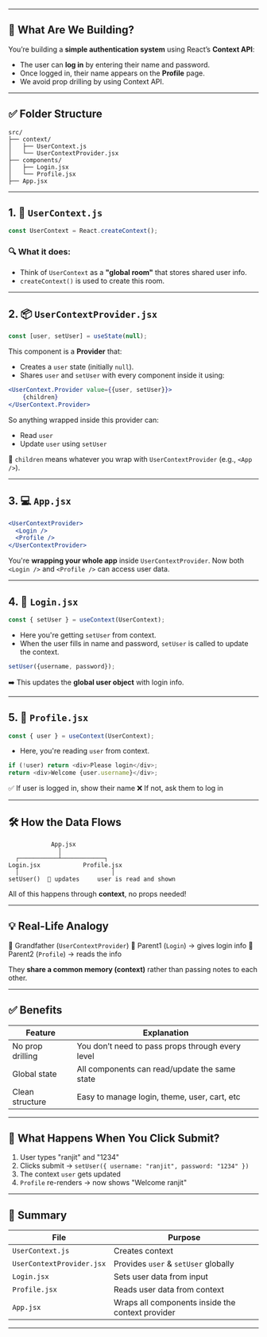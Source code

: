 
---

## 🧠 What Are We Building?

You’re building a **simple authentication system** using React’s **Context API**:

* The user can **log in** by entering their name and password.
* Once logged in, their name appears on the **Profile** page.
* We avoid prop drilling by using Context API.

---

## ✅ Folder Structure

```
src/
├── context/
│   ├── UserContext.js
│   └── UserContextProvider.jsx
├── components/
│   ├── Login.jsx
│   └── Profile.jsx
├── App.jsx
```

---

## 1. 🧱 `UserContext.js`

```js
const UserContext = React.createContext();
```

### 🔍 What it does:

* Think of `UserContext` as a **"global room"** that stores shared user info.
* `createContext()` is used to create this room.

---

## 2. 📦 `UserContextProvider.jsx`

```js
const [user, setUser] = useState(null);
```

This component is a **Provider** that:

* Creates a `user` state (initially `null`).
* Shares `user` and `setUser` with every component inside it using:

```jsx
<UserContext.Provider value={{user, setUser}}>
    {children}
</UserContext.Provider>
```

So anything wrapped inside this provider can:

* Read `user`
* Update `user` using `setUser`

📌 `children` means whatever you wrap with `UserContextProvider` (e.g., `<App />`).

---

## 3. 💻 `App.jsx`

```jsx
<UserContextProvider>
  <Login />
  <Profile />
</UserContextProvider>
```

You're **wrapping your whole app** inside `UserContextProvider`.
Now both `<Login />` and `<Profile />` can access user data.

---

## 4. 🔑 `Login.jsx`

```js
const { setUser } = useContext(UserContext);
```

* Here you're getting `setUser` from context.
* When the user fills in name and password, `setUser` is called to update the context.

```js
setUser({username, password});
```

➡️ This updates the **global user object** with login info.

---

## 5. 👤 `Profile.jsx`

```js
const { user } = useContext(UserContext);
```

* Here, you're reading `user` from context.

```js
if (!user) return <div>Please login</div>;
return <div>Welcome {user.username}</div>;
```

✅ If user is logged in, show their name
❌ If not, ask them to log in

---

## 🛠 How the Data Flows

```
            App.jsx
              │
  ┌───────────┴────────────┐
Login.jsx            Profile.jsx
  │                          │
setUser()  🔄 updates     user is read and shown
```

All of this happens through **context**, no props needed!

---

## 💡 Real-Life Analogy

🧓 Grandfather (`UserContextProvider`)
👩 Parent1 (`Login`) → gives login info
👦 Parent2 (`Profile`) → reads the info

They **share a common memory (context)** rather than passing notes to each other.

---

## ✅ Benefits

| Feature          | Explanation                                      |
| ---------------- | ------------------------------------------------ |
| No prop drilling | You don’t need to pass props through every level |
| Global state     | All components can read/update the same state    |
| Clean structure  | Easy to manage login, theme, user, cart, etc     |

---

## 🧪 What Happens When You Click Submit?

1. User types "ranjit" and "1234"
2. Clicks submit → `setUser({ username: "ranjit", password: "1234" })`
3. The context `user` gets updated
4. `Profile` re-renders → now shows "Welcome ranjit"

---

## 📌 Summary

| File                      | Purpose                                          |
| ------------------------- | ------------------------------------------------ |
| `UserContext.js`          | Creates context                                  |
| `UserContextProvider.jsx` | Provides `user` & `setUser` globally             |
| `Login.jsx`               | Sets user data from input                        |
| `Profile.jsx`             | Reads user data from context                     |
| `App.jsx`                 | Wraps all components inside the context provider |

---
